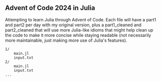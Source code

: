 Advent of Code 2024 in Julia
---

Attempting to learn Julia through Advent of Code. Each file will have a part1 and part2 per day with my original version, plus a part1_cleaned and part2_cleaned that will use more Julia-like idioms that might help clean up the code to make it more concise while staying readable (not necessarily more maintainable, just making more use of Julia's features).

```
1/
    main.jl
    input.txt
2/
    main.jl
    input.txt
...
```
